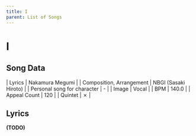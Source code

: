 ```yaml
---
title: I
parent: List of Songs
---
```


# I

## Song Data

| Lyrics | Nakamura Megumi |
| Composition, Arrangement | NBGI (Sasaki Hiroto) |
| Personal song for character | - |
| Image | <span class="vo">Vocal</span> |
| BPM | 140.0 |
| Appeal Count | 120 |
| Quintet | ✗ |

## Lyrics

**(TODO)**
